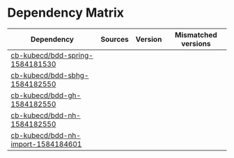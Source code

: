 # Dependency Matrix

Dependency | Sources | Version | Mismatched versions
---------- | ------- | ------- | -------------------
[cb-kubecd/bdd-spring-1584181530](https://github.com/cb-kubecd/bdd-spring-1584181530.git) |  | []() | 
[cb-kubecd/bdd-sbhg-1584182550](https://github.com/cb-kubecd/bdd-sbhg-1584182550.git) |  | []() | 
[cb-kubecd/bdd-gh-1584182550](https://github.com/cb-kubecd/bdd-gh-1584182550.git) |  | []() | 
[cb-kubecd/bdd-nh-1584182550](https://github.com/cb-kubecd/bdd-nh-1584182550.git) |  | []() | 
[cb-kubecd/bdd-nh-import-1584184601](https://github.com/cb-kubecd/bdd-nh-import-1584184601.git) |  | []() | 
